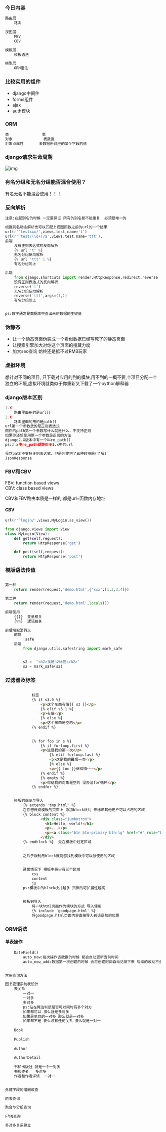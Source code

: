 ### 今日内容
```python
路由层
	路由

视图层
	FBV
	CBV

模板层
	模板语法

模型层
	ORM语法
```

### 比较实用的组件
* django中间件
* forms组件
* ajax
* auth模块	
### ORM
```python
类         		表
对象       		表数据
对象点属性 		表数据所对应的某个字段的值
```
### django请求生命周期
![img](img/django.png)
### 有名分组和无名分组能否混合使用？
有名无名不能混合使用！！！
### 反向解析
```python
注意:在起别名的时候 一定要保证 所有的别名都不能重复  必须是唯一的

根据别名动态解析出可以匹配上视图函数之前的url的一个结果
url(r'^testxxx/',views.test,name='t')
url(r'^test/(\d+)/$',views.test,name='ttt'),
前端
	没有正则表达式的反向解析
	{% url 't' %}
	无名分组反向解析
	{% url 'ttt' 1 %}
	有名分组同上

后端
	from django.shortcuts import render,HttpResponse,redirect,reverse
	没有正则表达式的反向解析
	reverse('t')
	无名分组反向解析
	reverse('ttt',args=(1,))
	有名分组同上


ps:数字通常是数据库中查出来的数据的主键值
```
### 伪静态
* 让一个动态页面伪装成一个看似数据已经写死了的静态页面
* 让搜索引擎加大对你这个页面的搜藏力度
* 加大seo查询
始终还是抵不过RMB玩家
		
### 虚拟环境
想针对不同的项目, 只下载对应用的到的模块,用不到的一概不要,个项目分配一个独立的环境,虚拟环境就类似于你重新又下载了一个python解释器
### django版本区别
```python
1.X
	路由里面用的是url()
2.X
	路由里面的用的是path()
url第一个参数放的是正则表达式
而你的path第一个参数写什么就是什么，不支持正则
如果你还想使用第一个参数是正则的方法
django2.X版本中有一个叫re_path()
ps:2.x中re_path就等价于1.x中的url

虽然path不支持正则表达式，但是它提供了五种转换器(了解)
JsonResponse
```		


### FBV和CBV
	
FBV: function based views  
CBV: class based views

CBV和FBV路由本质是一样的,都是url+函数内存地址
#### CBV
```python
url(r'^login/',views.MyLogin.as_view())

from django.views import View
class MyLogin(View):
	def get(self,request):
		return HttpResponse('get')

	def post(self,request):
		return HttpResponse('post')
```
### 模版语法传值
```python

第一种
	return render(request,'demo.html',{'xxx':[1,2,3,4]})

第二种
	return render(request,'demo.html',locals())

前端使用
	{{}}  变量相关
	{%%}  逻辑相关

前后端取消转义
	前端
		|safe
	后端
		from django.utils.safestring import mark_safe


		s2 =  "<h2>我是h2标签</h2>"
		s2 = mark_safe(s2)
```

### 过滤器及标签
```html
	
			标签
			{% if s3.0 %}
				<p>这个东西有值{{ s3 }}</p>
				{% elif s3.1 %}
				<p>有值</p>
				{% else %}
				<p>这个东西是空的</p>
			{% endif %}
			
			
			{% for foo in s %}
				{% if forloop.first %}
				<p>这是我的第一次</p>
					{% elif forloop.last %}
					<p>这是我的最后一次</p>
					{% else %}
					<p>{{ foo }}继续嗨~~~</p>
				{% endif %}
				{% empty %}
				<p>你给我的对象是空的 没办法for循环</p>
			{% endfor %}
			

	模版的继承与导入
		{% extends 'tmp.html' %}  
		在你想做成模板的页面上 添加block块儿 来标识其他用户可以占用的区域
		{% block content %}
                <div class="jumbotron">
                  <h1>Hello, world!</h1>
                  <p>...</p>
                  <p><a class="btn btn-primary btn-lg" href="#" role="button">Learn more</a></p>
                </div>
        {% endblock %}  先在模板中划定区域
		
		
		之后子板利用block就能够找到模板中可以被使用的区域
		
		
		通常情况下 模板中最少有三个区域
			css
			content
			js
		ps:模板中的block块儿越多 页面的可扩展性越高
		
		
		模板到导入
			将一块html页面作为模块的方式 导入使用
			{% include 'goodpage.html' %}
			将goodpage.html页面内容直接导入到该语句的位置
```
### ORM语法
#### 单表操作
```python
	DateField()
		auto_now:每次操作该数据的时候 都会自动更新当前时间
		auto_now_add:数据第一次创建的时候 会将创建时间自动记录下来 后续的改动不会再自动更新该字段
	

常用查询方法

图书管理系统表设计
	表关系
		一对一
		一对多
		多对多
		ps:站在两边判断是否可以同时有多个对方
		如果都可以 那么就是多对多
		如果是单向的一对多 那么就是一对多
		如果都不是 要么没有任何关系 要么就是一对一
		
	Book
	
	Publish
	
	Author
	
	AuthorDetail
	
	书和出版社 就是一个一对多
	书和作者   多对多
	作者和作者详情  一对一
	

外健字段的增删改查

跨表查询

聚合与分组查询

F与Q查询

多对多关系建立
		
```
		
		
		
			
			
		
		
		
		
		
		
		
		
		
		
		
		
